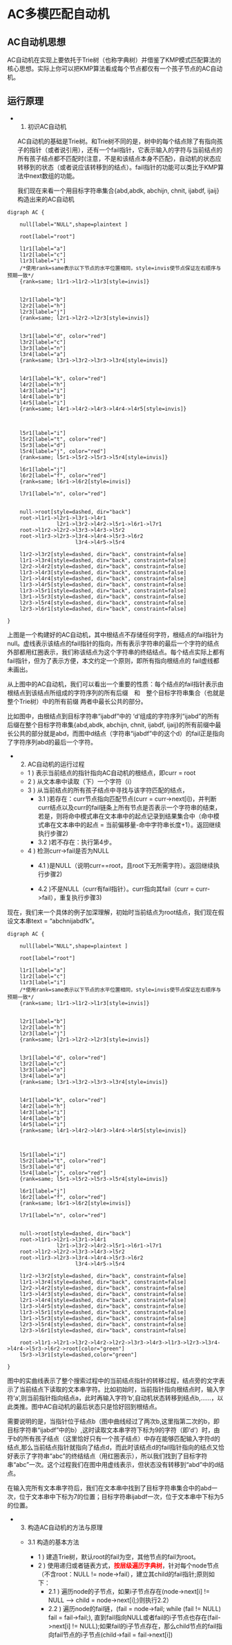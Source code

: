 # AC多模匹配自动机

## AC自动机思想

AC自动机在实现上要依托于Trie树（也称字典树）并借鉴了KMP模式匹配算法的核心思想。实际上你可以把KMP算法看成每个节点都仅有一个孩子节点的AC自动机。

## 运行原理

- 1. 初识AC自动机

    AC自动机的基础是Trie树。和Trie树不同的是，树中的每个结点除了有指向孩子的指针（或者说引用），还有一个fail指针，它表示输入的字符与当前结点的所有孩子结点都不匹配时(注意，不是和该结点本身不匹配)，自动机的状态应转移到的状态（或者说应该转移到的结点）。fail指针的功能可以类比于KMP算法中next数组的功能。

    我们现在来看一个用目标字符串集合{abd,abdk, abchijn, chnit, ijabdf, ijaij}构造出来的AC自动机

```graphviz
digraph AC {

    null[label="NULL",shape=plaintext ]

    root[label="root"]

    l1r1[label="a"]
    l1r2[label="c"]
    l1r3[label="i"]
    /*使用rank=same表示以下节点的水平位置相同，style=invis使节点保证左右顺序与预期一致*/
    {rank=same; l1r1->l1r2->l1r3[style=invis]}
    

    l2r1[label="b"]
    l2r2[label="h"]
    l2r3[label="j"]
    {rank=same; l2r1->l2r2->l2r3[style=invis]}
    

    l3r1[label="d", color="red"]
    l3r2[label="c"]
    l3r3[label="n"]
    l3r4[label="a"]
    {rank=same; l3r1->l3r2->l3r3->l3r4[style=invis]}
    

    l4r1[label="k", color="red"]
    l4r2[label="h"]
    l4r3[label="i"]
    l4r4[label="b"]
    l4r5[label="i"]
    {rank=same; l4r1->l4r2->l4r3->l4r4->l4r5[style=invis]}
    


    l5r1[label="i"]
    l5r2[label="t", color="red"]
    l5r3[label="d"]
    l5r4[label="j", color="red"]
    {rank=same; l5r1->l5r2->l5r3->l5r4[style=invis]}

    l6r1[label="j"]
    l6r2[label="f", color="red"]
    {rank=same; l6r1->l6r2[style=invis]}

    l7r1[label="n", color="red"]


    null->root[style=dashed, dir="back"]
    root->l1r1->l2r1->l3r1->l4r1
                l2r1->l3r2->l4r2->l5r1->l6r1->l7r1
    root->l1r2->l2r2->l3r3->l4r3->l5r2
    root->l1r3->l2r3->l3r4->l4r4->l5r3->l6r2
                      l3r4->l4r5->l5r4

    l1r2->l3r2[style=dashed, dir="back", constraint=false]
    l1r1->l3r4[style=dashed, dir="back", constraint=false]
    l2r2->l4r2[style=dashed, dir="back", constraint=false]
    l1r3->l4r3[style=dashed, dir="back", constraint=false]
    l2r1->l4r4[style=dashed, dir="back", constraint=false]
    l1r3->l4r5[style=dashed, dir="back", constraint=false]
    l1r3->l5r1[style=dashed, dir="back", constraint=false]
    l3r1->l5r3[style=dashed, dir="back", constraint=false]
    l2r3->l5r4[style=dashed, dir="back", constraint=false]
    l2r3->l6r1[style=dashed, dir="back", constraint=false]
    
}
```

上图是一个构建好的AC自动机，其中根结点不存储任何字符，根结点的fail指针为null。虚线表示该结点的fail指针的指向，所有表示字符串的最后一个字符的结点外部都用红圈表示，我们称该结点为这个字符串的终结结点。每个结点实际上都有fail指针，但为了表示方便，本文约定一个原则，即所有指向根结点的 fail虚线都未画出。

从上图中的AC自动机，我们可以看出一个重要的性质：每个结点的fail指针表示由根结点到该结点所组成的字符序列的所有后缀　和　整个目标字符串集合（也就是整个Trie树）中的所有前缀 两者中最长公共的部分。

比如图中，由根结点到目标字符串“ijabdf”中的 ‘d’组成的字符序列“ijabd”的所有后缀在整个目标字符串集{abd,abdk, abchijn, chnit, ijabdf, ijaij}的所有前缀中最长公共的部分就是abd，而图中d结点（字符串“ijabdf”中的这个d）的fail正是指向了字符序列abd的最后一个字符。

- 2. AC自动机的运行过程

    - 1 ) 表示当前结点的指针指向AC自动机的根结点，即curr = root
    - 2 ) 从文本串中读取（下）一个字符（i）
    - 3 ) 从当前结点的所有孩子结点中寻找与该字符匹配的结点，
        - 3.1 )若存在：curr节点指向匹配节点(curr = curr->next[i])，并判断curr结点以及curr的fail链条上所有节点是否表示一个字符串的结束，若是，则将命中模式串在文本串中的起点记录到结果集合中（命中模式串在文本串中的起点 = 当前偏移量-命中字符串长度+1）。返回继续执行步骤2)
        - 3.2 )若不存在：执行第4步。
    - 4 ) 检测curr->fail是否为NULL
        - 4.1 )是NULL（说明curr==root，且root下无所需字符）。返回继续执行步骤2)

        - 4.2 )不是NULL（curr有fail指针）。curr指向其fail（curr = curr->fail），重复执行步骤3)
    
现在，我们来一个具体的例子加深理解，初始时当前结点为root结点，我们现在假设文本串text = “abchnijabdfk”。

```graphviz
digraph AC {

    null[label="NULL",shape=plaintext ]

    root[label="root"]

    l1r1[label="a"]
    l1r2[label="c"]
    l1r3[label="i"]
    /*使用rank=same表示以下节点的水平位置相同，style=invis使节点保证左右顺序与预期一致*/
    {rank=same; l1r1->l1r2->l1r3[style=invis]}
    

    l2r1[label="b"]
    l2r2[label="h"]
    l2r3[label="j"]
    {rank=same; l2r1->l2r2->l2r3[style=invis]}
    

    l3r1[label="d", color="red"]
    l3r2[label="c"]
    l3r3[label="n"]
    l3r4[label="a"]
    {rank=same; l3r1->l3r2->l3r3->l3r4[style=invis]}
    

    l4r1[label="k", color="red"]
    l4r2[label="h"]
    l4r3[label="i"]
    l4r4[label="b"]
    l4r5[label="i"]
    {rank=same; l4r1->l4r2->l4r3->l4r4->l4r5[style=invis]}
    


    l5r1[label="i"]
    l5r2[label="t", color="red"]
    l5r3[label="d"]
    l5r4[label="j", color="red"]
    {rank=same; l5r1->l5r2->l5r3->l5r4[style=invis]}

    l6r1[label="j"]
    l6r2[label="f", color="red"]
    {rank=same; l6r1->l6r2[style=invis]}

    l7r1[label="n", color="red"]


    null->root[style=dashed, dir="back"]
    root->l1r1->l2r1->l3r1->l4r1
                l2r1->l3r2->l4r2->l5r1->l6r1->l7r1
    root->l1r2->l2r2->l3r3->l4r3->l5r2
    root->l1r3->l2r3->l3r4->l4r4->l5r3->l6r2
                      l3r4->l4r5->l5r4

    l1r2->l3r2[style=dashed, dir="back", constraint=false]
    l1r1->l3r4[style=dashed, dir="back", constraint=false]
    l2r2->l4r2[style=dashed, dir="back", constraint=false]
    l1r3->l4r3[style=dashed, dir="back", constraint=false]
    l2r1->l4r4[style=dashed, dir="back", constraint=false]
    l1r3->l4r5[style=dashed, dir="back", constraint=false]
    l1r3->l5r1[style=dashed, dir="back", constraint=false]
    l3r1->l5r3[style=dashed, dir="back", constraint=false]
    l2r3->l5r4[style=dashed, dir="back", constraint=false]
    l2r3->l6r1[style=dashed, dir="back", constraint=false]

    root->l1r1->l2r1->l3r2->l4r2->l2r2->l3r3->l4r3->l1r3->l2r3->l3r4->l4r4->l5r3->l6r2->root[color="green"]
    l5r3->l3r1[style=dashed,color="green"]
    
}
```
图中的实曲线表示了整个搜索过程中的当前结点指针的转移过程，结点旁的文字表示了当前结点下读取的文本串字符。比如初始时，当前指针指向根结点时，输入字符‘a’,则当前指针指向结点a，此时再输入字符‘b’,自动机状态转移到结点b,……，以此类推。图中AC自动机的最后状态只是恰好回到根结点。

需要说明的是，当指针位于结点b（图中曲线经过了两次b,这里指第二次的b，即目标字符串“ijabdf”中的b）,这时读取文本串字符下标为9的字符（即‘d’）时，由于b的所有孩子结点（这里恰好只有一个孩子结点）中存在能够匹配输入字符d的结点,那么当前结点指针就指向了结点d，而此时该结点d的fail指针指向的结点又恰好表示了字符串“abc”的终结结点（用红圈表示），所以我们找到了目标字符串“abc”一次。这个过程我们在图中用虚线表示，但状态没有转移到“abd”中的d结点。

在输入完所有文本串字符后，我们在文本串中找到了目标字符串集合中的abd一次，位于文本串中下标为7的位置；目标字符串ijabdf一次，位于文本串中下标为5的位置。

- 3. 构造AC自动机的方法与原理

    - 3.1 构造的基本方法

        - 1 ) 建造Trie树，默认root的fail为空，其他节点的fail为root。
        - 2 ) 使用递归或者链表方式，<font color="red">**按层级遍历字典树**</font>，针对每个node节点（不含root：NULL != node->fail），建立其child的fail指针;原则如下：
            - 2.1 ) 遍历node的子节点，如果i子节点存在(node->next[i] != NULL -->  child = node->next[i];)则执行2.2）
            - 2.2 ) 遍历node的fail链，(fail = node->fail; while (fail != NULL) fail = fail->fail;), 直到fail指向NULL或者fail的i子节点也存在(fail->next[i] != NULL);如果fail的i子节点存在，那么child节点的fail指向fail节点的i子节点(child->fail = fail->next[i])
